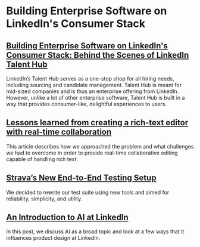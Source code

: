 # Building Enterprise Software on LinkedIn's Consumer Stack

## [Building Enterprise Software on LinkedIn's Consumer Stack: Behind the Scenes of LinkedIn Talent Hub](https://engineering.linkedin.com/blog/2018/10/building-linkedin-talent-hub)

LinkedIn’s Talent Hub serves as a one-stop shop for all hiring needs, including sourcing and candidate management. Talent Hub is meant for mid-sized companies and is thus an enterprise offering from LinkedIn. However, unlike a lot of other enterprise software, Talent Hub is built in a way that provides consumer-like, delightful experiences to users.

## [Lessons learned from creating a rich-text editor with real-time collaboration](https://medium.com/content-uneditable/lessons-learned-from-creating-a-rich-text-editor-with-real-time-collaboration-c35870046987)

This article describes how we approached the problem and what challenges we had to overcome in order to provide real-time collaborative editing capable of handling rich text.

## [Strava’s New End-to-End Testing Setup](https://medium.com/strava-engineering/stravas-new-end-to-end-testing-setup-18b541727555)

We decided to rewrite our test suite using new tools and aimed for reliability, simplicity, and utility.

## [An Introduction to AI at LinkedIn](https://engineering.linkedin.com/blog/2018/10/an-introduction-to-ai-at-linkedin)

In this post, we discuss AI as a broad topic and look at a few ways that it influences product design at LinkedIn.